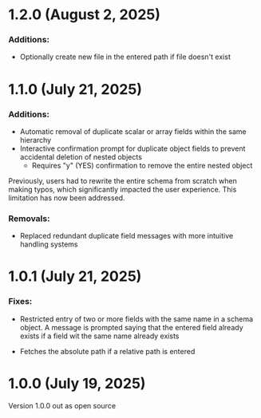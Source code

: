 # 1.2.0 (August 2, 2025)

### Additions:
- Optionally create new file in the entered path if file doesn't exist

# 1.1.0 (July 21, 2025)

### Additions:
- Automatic removal of duplicate scalar or array fields within the same hierarchy
- Interactive confirmation prompt for duplicate object fields to prevent accidental deletion of nested objects
  - Requires "y" (YES) confirmation to remove the entire nested object

Previously, users had to rewrite the entire schema from scratch when making typos, which significantly impacted the user experience. This limitation has now been addressed.

### Removals:
- Replaced redundant duplicate field messages with more intuitive handling systems

# 1.0.1 (July 21, 2025)

### Fixes:
- Restricted entry of two or more fields with the same name in a schema object. A message is prompted saying that the entered field already exists if a field wit the same name already exists

- Fetches the absolute path if a relative path is entered

# 1.0.0 (July 19, 2025)

Version 1.0.0 out as open source
